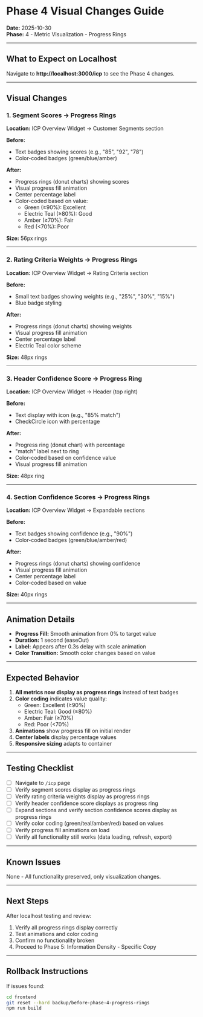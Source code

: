 # Phase 4 Visual Changes Guide
**Date:** 2025-10-30  
**Phase:** 4 - Metric Visualization - Progress Rings

---

## What to Expect on Localhost

Navigate to **http://localhost:3000/icp** to see the Phase 4 changes.

---

## Visual Changes

### 1. Segment Scores → Progress Rings
**Location:** ICP Overview Widget → Customer Segments section

**Before:**
- Text badges showing scores (e.g., "85", "92", "78")
- Color-coded badges (green/blue/amber)

**After:**
- Progress rings (donut charts) showing scores
- Visual progress fill animation
- Center percentage label
- Color-coded based on value:
  - Green (≥90%): Excellent
  - Electric Teal (≥80%): Good
  - Amber (≥70%): Fair
  - Red (<70%): Poor

**Size:** 56px rings

---

### 2. Rating Criteria Weights → Progress Rings
**Location:** ICP Overview Widget → Rating Criteria section

**Before:**
- Small text badges showing weights (e.g., "25%", "30%", "15%")
- Blue badge styling

**After:**
- Progress rings (donut charts) showing weights
- Visual progress fill animation
- Center percentage label
- Electric Teal color scheme

**Size:** 48px rings

---

### 3. Header Confidence Score → Progress Ring
**Location:** ICP Overview Widget → Header (top right)

**Before:**
- Text display with icon (e.g., "85% match")
- CheckCircle icon with percentage

**After:**
- Progress ring (donut chart) with percentage
- "match" label next to ring
- Color-coded based on confidence value
- Visual progress fill animation

**Size:** 48px ring

---

### 4. Section Confidence Scores → Progress Rings
**Location:** ICP Overview Widget → Expandable sections

**Before:**
- Text badges showing confidence (e.g., "90%")
- Color-coded badges (green/blue/amber/red)

**After:**
- Progress rings (donut charts) showing confidence
- Visual progress fill animation
- Center percentage label
- Color-coded based on value

**Size:** 40px rings

---

## Animation Details

- **Progress Fill:** Smooth animation from 0% to target value
- **Duration:** 1 second (easeOut)
- **Label:** Appears after 0.3s delay with scale animation
- **Color Transition:** Smooth color changes based on value

---

## Expected Behavior

1. **All metrics now display as progress rings** instead of text badges
2. **Color coding** indicates value quality:
   - Green: Excellent (≥90%)
   - Electric Teal: Good (≥80%)
   - Amber: Fair (≥70%)
   - Red: Poor (<70%)
3. **Animations** show progress fill on initial render
4. **Center labels** display percentage values
5. **Responsive sizing** adapts to container

---

## Testing Checklist

- [ ] Navigate to `/icp` page
- [ ] Verify segment scores display as progress rings
- [ ] Verify rating criteria weights display as progress rings
- [ ] Verify header confidence score displays as progress ring
- [ ] Expand sections and verify section confidence scores display as progress rings
- [ ] Verify color coding (green/teal/amber/red) based on values
- [ ] Verify progress fill animations on load
- [ ] Verify all functionality still works (data loading, refresh, export)

---

## Known Issues

None - All functionality preserved, only visualization changes.

---

## Next Steps

After localhost testing and review:
1. Verify all progress rings display correctly
2. Test animations and color coding
3. Confirm no functionality broken
4. Proceed to Phase 5: Information Density - Specific Copy

---

## Rollback Instructions

If issues found:
```bash
cd frontend
git reset --hard backup/before-phase-4-progress-rings
npm run build
```

